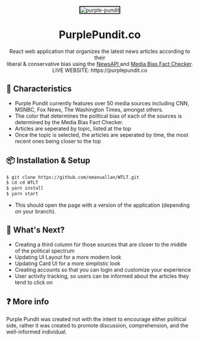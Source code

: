 <div align="center">
<img src="https://purplepundit.appspot.com/static/media/Banner.254a938f.jpg" alt="purple-pundit" border="2px black solid">
</div>

<h1 align="center">PurplePundit.co</h1>


<div align="center">
React web application that organizes the latest news articles according to their <br/>liberal & conservative bias using the <a href="https://newsapi.org/" target="_blank"> NewsAPI </a> and <a href="https://mediabiasfactcheck.com/" target="_blank">Media Bias Fact Checker</a>.
  <br/> LIVE WEBSITE: https://purplepundit.co
</div>

## 🍭 Characteristics
- Purple Pundit currently features over 50 media sources including
CNN, MSNBC, Fox News, The Washington Times, amongst others.
- The color that determines the political bias of each of the sources is determined by the
Media Bias Fact Checker.
- Articles are seperated by topic, listed at the top
- Once the topic is selected, the articles are seperated by time, the most recent ones being closer to the top



## 📦 Installation & Setup
```bash
$ git clone https://github.com/emanuallan/WTLT.git
$ cd cd WTLT
$ yarn install
$ yarn start
```

- This should open the page with a version of the application (depending on your branch).


## 🔨 What's Next?
- Creating a third column for those sources that are closer to the middle of the political spectrum
- Updating UI Layout for a more modern look
- Updating Card UI for a more simplistic look
- Creating accounts so that you can login and customize your experience
- User activity tracking, so users can be informed about the articles they tend to click on 

## ❓ More info
Purple Pundit was created not with
the intent to encourage either political side, rather it was created to promote discussion, comprehension, and the well-informed individual.

